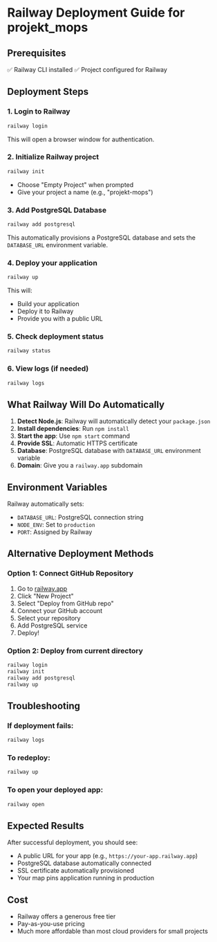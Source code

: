 # Railway Deployment Guide for projekt_mops

## Prerequisites
✅ Railway CLI installed
✅ Project configured for Railway

## Deployment Steps

### 1. Login to Railway
```bash
railway login
```
This will open a browser window for authentication.

### 2. Initialize Railway project
```bash
railway init
```
- Choose "Empty Project" when prompted
- Give your project a name (e.g., "projekt-mops")

### 3. Add PostgreSQL Database
```bash
railway add postgresql
```
This automatically provisions a PostgreSQL database and sets the `DATABASE_URL` environment variable.

### 4. Deploy your application
```bash
railway up
```
This will:
- Build your application
- Deploy it to Railway
- Provide you with a public URL

### 5. Check deployment status
```bash
railway status
```

### 6. View logs (if needed)
```bash
railway logs
```

## What Railway Will Do Automatically

1. **Detect Node.js**: Railway will automatically detect your `package.json`
2. **Install dependencies**: Run `npm install`
3. **Start the app**: Use `npm start` command
4. **Provide SSL**: Automatic HTTPS certificate
5. **Database**: PostgreSQL database with `DATABASE_URL` environment variable
6. **Domain**: Give you a `railway.app` subdomain

## Environment Variables

Railway automatically sets:
- `DATABASE_URL`: PostgreSQL connection string
- `NODE_ENV`: Set to `production`
- `PORT`: Assigned by Railway

## Alternative Deployment Methods

### Option 1: Connect GitHub Repository
1. Go to [railway.app](https://railway.app)
2. Click "New Project"
3. Select "Deploy from GitHub repo"
4. Connect your GitHub account
5. Select your repository
6. Add PostgreSQL service
7. Deploy!

### Option 2: Deploy from current directory
```bash
railway login
railway init
railway add postgresql
railway up
```

## Troubleshooting

### If deployment fails:
```bash
railway logs
```

### To redeploy:
```bash
railway up
```

### To open your deployed app:
```bash
railway open
```

## Expected Results

After successful deployment, you should see:
- A public URL for your app (e.g., `https://your-app.railway.app`)
- PostgreSQL database automatically connected
- SSL certificate automatically provisioned
- Your map pins application running in production

## Cost

- Railway offers a generous free tier
- Pay-as-you-use pricing
- Much more affordable than most cloud providers for small projects